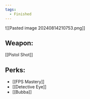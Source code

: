 ```yaml
---
tags:
  - Finished
---
```

![[Pasted image 20240814210753.png]]
## Weapon: 
[[Pistol Shot]]

## Perks:
- [[FPS Mastery]]
- [[Detective Eye]]
- [[Bubba]]